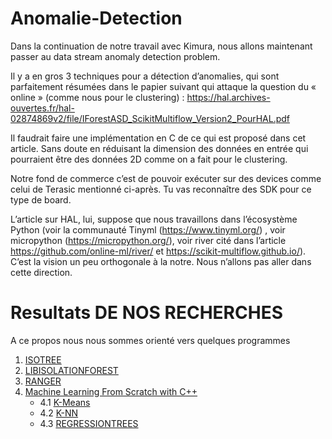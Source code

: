 # Anomalie-Detection

Dans la continuation de notre travail avec Kimura, nous allons maintenant passer au data stream anomaly detection problem.

Il y a en gros 3 techniques pour a détection d’anomalies, qui sont parfaitement résumées dans le papier suivant qui attaque la question du « online » (comme nous pour le clustering) : https://hal.archives-ouvertes.fr/hal-02874869v2/file/IForestASD_ScikitMultiflow_Version2_PourHAL.pdf

Il faudrait faire une implémentation en C de ce qui est proposé dans cet article. Sans doute en réduisant la dimension des données en entrée qui pourraient être des données 2D comme on a fait pour le clustering.

Notre fond de commerce c’est de pouvoir exécuter sur des devices comme celui de Terasic mentionné ci-après. Tu vas reconnaître des SDK pour ce type de board.

L’article sur HAL, lui, suppose que nous travaillons dans l’écosystème Python (voir la communauté Tinyml (https://www.tinyml.org/) , voir micropython (https://micropython.org/), voir river cité dans l’article https://github.com/online-ml/river/ et https://scikit-multiflow.github.io/). C’est la vision un peu orthogonale à la notre. Nous n’allons pas aller dans cette direction.

# Resultats DE NOS RECHERCHES

A ce propos nous nous sommes orienté vers quelques programmes 

  1. [ISOTREE](https://github.com/david-cortes/isotree)
  2. [LIBISOLATIONFOREST](https://github.com/msimms/LibIsolationForest)
  3. [RANGER](https://github.com/imbs-hl/ranger)
  4. [Machine Learning From Scratch with C++](https://github.com/magikerwin1993/ML-From-Scratch-With-CPP)
     - 4.1 [K-Means](https://github.com/magikerwin1993/ML-From-Scratch-With-CPP/tree/main/k-means)
     - 4.2 [K-NN](https://github.com/magikerwin1993/ML-From-Scratch-With-CPP/tree/main/k-nn)
     - 4.3 [REGRESSIONTREES](https://github.com/magikerwin1993/ML-From-Scratch-With-CPP/tree/main/RegressionTrees)
    
  
